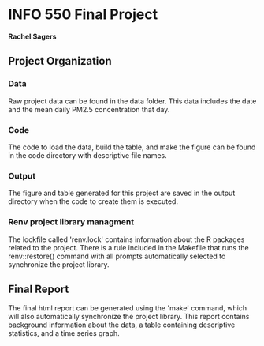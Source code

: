 # INFO 550 Final Project

**Rachel Sagers**

## Project Organization

### Data

Raw project data can be found in the data folder. This data includes the date and the mean daily PM2.5 concentration that day. 

### Code

The code to load the data, build the table, and make the figure can be found in the code directory with descriptive file names.

### Output

The figure and table generated for this project are saved in the output directory when the code to create them is executed.

### Renv project library managment

The lockfile called 'renv.lock' contains information about the R packages related to the project. There is a rule included in the Makefile that runs the renv::restore() command with all prompts automatically selected to synchronize the project library.

## Final Report

The final html report can be generated using the 'make' command, which will also automatically synchronize the project library. This report contains background information about the data, a table containing descriptive statistics, and a time series graph. 
